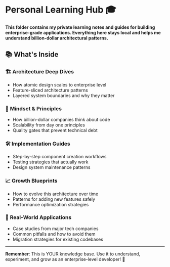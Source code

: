 # Personal Learning Hub 🎓

**This folder contains my private learning notes and guides for building enterprise-grade applications. Everything here stays local and helps me understand billion-dollar architectural patterns.**

## 📚 What's Inside

### 🏗️ **Architecture Deep Dives**

- How atomic design scales to enterprise level
- Feature-sliced architecture patterns
- Layered system boundaries and why they matter

### 🧠 **Mindset & Principles**

- How billion-dollar companies think about code
- Scalability from day one principles
- Quality gates that prevent technical debt

### 🛠️ **Implementation Guides**

- Step-by-step component creation workflows
- Testing strategies that actually work
- Design system maintenance patterns

### 📈 **Growth Blueprints**

- How to evolve this architecture over time
- Patterns for adding new features safely
- Performance optimization strategies

### 🎯 **Real-World Applications**

- Case studies from major tech companies
- Common pitfalls and how to avoid them
- Migration strategies for existing codebases

---

**Remember**: This is YOUR knowledge base. Use it to understand, experiment, and grow as an enterprise-level developer! 🚀
